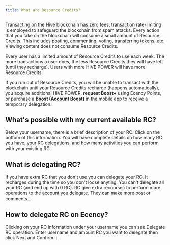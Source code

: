 ```yaml
---
title: What are Resource Credits?
---
```


Transacting on the Hive blockchain has zero fees, transaction rate-limiting is employed to safeguard the blockchain from spam attacks. Every action that you take on the blockchain will consume a small amount of Resource Credits. This includes posting, commenting, voting, transferring tokens, etc. Viewing content does not consume Resource Credits.

Every user has a limited amount of Resource Credits to use each week. The more transactions a user does, the less Resource Credits they will have left (until they recharge). Users with more HIVE POWER will have more Resource Credits.

If you run out of Resource Credits, you will be unable to transact with the blockchain until your Resource Credits recharge (happens automatically), you acquire additional HIVE POWER, **request Boost+** using Ecency Points, or purchase a **Boost (Account Boost)** in the mobile app to receive a temporary delegation.

## What's possible with my current available RC?

Below your username, there is a brief description of your RC. Click on the bottom of this information. You will have complete details on how many RC you have, your RC delegations, and how many activities you can perform with your existing RC.

## What is delegating RC?

If you have extra RC that you don't use you can delegate your RC. It recharges during the time so you don't loose anyting. You can't delegate all your RC (and end up with 0 RC). RC give extra recoursec to perform more operations to the account you delegate. They can make more post or comments....

## How to delegate RC on Ecency?

Clicking on your RC information under your username you can see Delegate RC operation. Enter username and amount RC you want to delegate then click Next and Confirm it.
